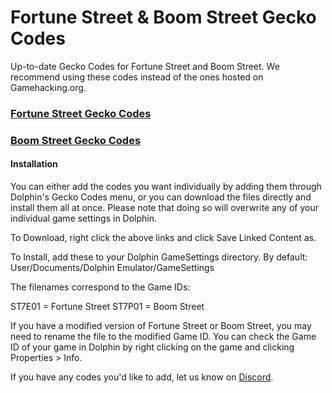 # Fortune Street & Boom Street Gecko Codes
Up-to-date Gecko Codes for Fortune Street and Boom Street. We recommend using these codes instead of the ones hosted on Gamehacking.org.

### [Fortune Street Gecko Codes](https://github.com/FortuneStreetModding/Gecko-Codes/blob/main/ST7E01.ini)

### [Boom Street Gecko Codes](https://github.com/FortuneStreetModding/Gecko-Codes/blob/main/ST7P01.ini)

#### Installation

You can either add the codes you want individually by adding them through Dolphin's Gecko Codes menu, or you can download the files directly and install them all at once. Please note that doing so will overwrite any of your individual game settings in Dolphin.

To Download, right click the above links and click Save Linked Content as.

To Install, add these to your Dolphin GameSettings directory. By default: User/Documents/Dolphin Emulator/GameSettings

The filenames correspond to the Game IDs:

ST7E01 = Fortune Street
ST7P01 = Boom Street

If you have a modified version of Fortune Street or Boom Street, you may need to rename the file to the modified Game ID. You can check the Game ID of your game in Dolphin by right clicking on the game and clicking Properties > Info.

If you have any codes you'd like to add, let us know on [Discord](https://discord.gg/DE9Hn7T).
